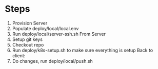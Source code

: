# Steps

1. Provision Server
2. Populate deploy/local/local.env
3. Run deploy/local/server-ssh.sh
From Server
4. Setup git keys
5. Checkout repo
6. Run deploy/k8s-setup.sh to make sure everything is setup
Back to client:
7. Do changes, run deploy/local/push.sh

